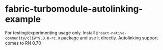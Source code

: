 # fabric-turbomodule-autolinking-example

For testing/experimenting usage only. Install `@react-native-community/cli@^9.0.0-rc.0` package and use it directly. Autolinking support comes to RN 0.70
